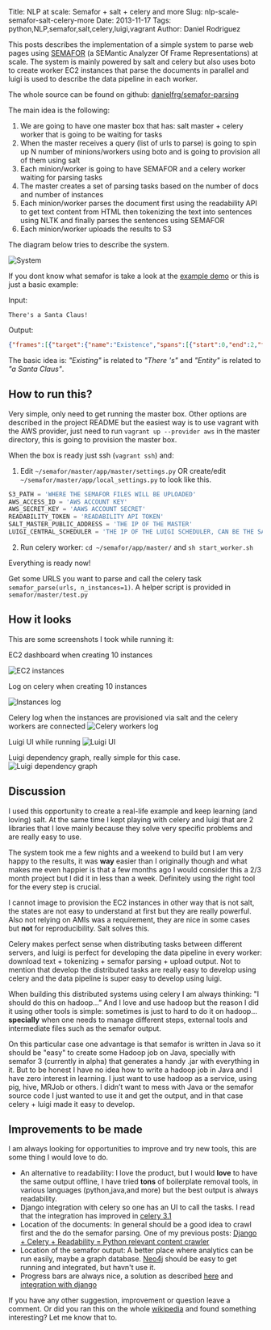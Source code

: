 Title: NLP at scale: Semafor + salt + celery and more
Slug: nlp-scale-semafor-salt-celery-more
Date: 2013-11-17
Tags: python,NLP,semafor,salt,celery,luigi,vagrant
Author: Daniel Rodriguez

This posts describes the implementation of a simple system to parse web pages using [SEMAFOR](http://www.ark.cs.cmu.edu/SEMAFOR/) (a SEMantic Analyzer Of Frame Representations) at scale. The system is mainly powered by salt and celery but also uses boto to create worker EC2 instances that parse the documents in parallel and luigi is used to describe the data pipeline in each worker.

The whole source can be found on github: [danielfrg/semafor-parsing](https://github.com/danielfrg/semafor-parsing)

The main idea is the following:

1. We are going to have one master box that has: salt master + celery worker that is going to be waiting for tasks
2. When the master receives a query (list of urls to parse) is going to spin up N number of minions/workers using boto and is going to provision all of them using salt
3. Each minion/worker is going to have SEMAFOR and a celery worker waiting for parsing tasks
4. The master creates a set of parsing tasks based on the number of docs and number of instances
5. Each minion/worker parses the document first using the readability API to get text content from HTML then tokenizing the text into sentences using NLTK and finally parses the sentences using SEMAFOR
6. Each minion/worker uploads the results to S3

The diagram below tries to describe the system.

![System](/images/blog/2013/11/semafor-dist/diagram.png "System description")

If you dont know what semafor is take a look at the [example demo](http://demo.ark.cs.cmu.edu/parse) or this is just a basic example:

Input:
```text
There's a Santa Claus!
```

Output:
```json
{"frames":[{"target":{"name":"Existence","spans":[{"start":0,"end":2,"text":"There 's"}]},"annotationSets":[{"rank":0,"score":52.10168633235354,"frameElements":[{"name":"Entity","spans":[{"start":2,"end":5,"text":"a Santa Claus"}]}]}]}],"tokens":["There","'s","a","Santa","Claus","!"]}
```

The basic idea is: *"Existing"* is related to *"There 's"* and *"Entity"* is related to *"a Santa Claus"*.

## How to run this?

Very simple, only need to get running the master box. Other options are described in the project README but the easiest way is to use vagrant with the AWS provider, just need to run `vagrant up --provider aws` in the master directory, this is going to provision the master box.

When the box is ready just ssh (`vagrant ssh`) and:

1. Edit `~/semafor/master/app/master/settings.py` OR create/edit `~/semafor/master/app/local_settings.py` to look like this.

```python
S3_PATH = 'WHERE THE SEMAFOR FILES WILL BE UPLOADED'
AWS_ACCESS_ID = 'AWS ACCOUNT KEY'
AWS_SECRET_KEY = 'AAWS ACCOUNT SECRET'
READABILITY_TOKEN = 'READABILITY API TOKEN'
SALT_MASTER_PUBLIC_ADDRESS = 'THE IP OF THE MASTER'
LUIGI_CENTRAL_SCHEDULER = 'THE IP OF THE LUIGI SCHEDULER, CAN BE THE SAME SALT MASTER'
```
2. Run celery worker: `cd ~/semafor/app/master/` and `sh start_worker.sh`

Everything is ready now!

Get some URLS you want to parse and call the celery task `semafor_parse(urls, n_instances=1)`. A helper script is provided in `semafor/master/test.py`

## How it looks

This are some screenshots I took while running it:

EC2 dashboard when creating 10 instances

![EC2 instances](/images/blog/2013/11/semafor-dist/instances_ec2.png "EC2 instances")

Log on celery when creating 10 instances

![Instances log](/images/blog/2013/11/semafor-dist/instances_log.png "Instances log")

Celery log when the instances are provisioned via salt and the celery workers are connected
![Celery workers log](/images/blog/2013/11/semafor-dist/celery_workers.png "Celery workers log")

Luigi UI while running
![Luigi UI](/images/blog/2013/11/semafor-dist/luigi_summary.png "Luigi UI")

Luigi dependency graph, really simple for this case.
![Luigi dependency graph](/images/blog/2013/11/semafor-dist/luigi_graph.png "Luigi dependency graph")

## Discussion

I used this opportunity to create a real-life example and keep learning (and loving) salt. At the same time I kept playing with celery and luigi that are 2 libraries that I love mainly because they solve very specific problems and are really easy to use.

The system took me a few nights and a weekend to build but I am very happy to the results, it was **way** easier than I originally though and what makes me even happier is that a few months ago I would consider this a 2/3 month project but I did it in less than a week. Definitely using the right tool for the every step is crucial.

I cannot image to provision the EC2 instances in other way that is not salt, the states are not easy to understand at first but they are really powerful. Also not relying on AMIs was a requirement, they are nice in some cases but **not** for reproducibility. Salt solves this.

Celery makes perfect sense when distributing tasks between different servers, and luigi is perfect for developing the data pipeline in every worker: download text + tokenizing + semafor parsing + upload output. Not to mention that develop the distributed tasks are really easy to develop using celery and the data pipeline is super easy to develop using luigi.

When building this distributed systems using celery I am always thinking: "I should do this on hadoop...” And I love and use hadoop but the reason I did it using other tools is simple: sometimes is just to hard to do it on hadoop... **specially** when one needs to manage different steps, external tools and intermediate files such as the semafor output.

On this particular case one advantage is that semafor is written in Java so it should be "easy" to create some Hadoop job on Java, specially with semafor 3 (currently in alpha) that generates a handy .jar with everything in it. But to be honest I have no idea how to write a hadoop job in Java and I have zero interest in learning. I just want to use hadoop as a service, using pig, hive, MRJob or others. I didn’t want to mess with Java or the semafor source code I just wanted to use it and get the output, and in that case celery + luigi made it easy to develop.

## Improvements to be made

I am always looking for opportunities to improve and try new tools, this are some thing I would love to do.

- An alternative to readability: I love the product, but I would **love** to have the same output offline, I have tried **tons** of boilerplate removal tools, in various languages (python,java,and more) but the best output is always readability.
- Django integration with celery so one has an UI to call the tasks. I read that the integration has improved in [celery 3.1](http://docs.celeryproject.org/en/latest/whatsnew-3.1.html#django-supported-out-of-the-box )
- Location of the documents: In general should be a good idea to crawl first and the do the semafor parsing. One of my previous posts: [Django + Celery + Readability = Python relevant content crawler](http://danielfrg.github.io/blog/2013/09/11/django-celery-readability-crawler/)
- Location of the semafor output: A better place where analytics can be run easily, maybe a graph database. [Neo4j](http://www.neo4j.org/) should be easy to get running and integrated, but havn't use it.
- Progress bars are always nice, a solution as described [here](http://docs.celeryproject.org/en/latest/userguide/tasks.html#custom-task-classes) and [integration with django](https://djangosnippets.org/snippets/2898/)

If you have any other suggestion, improvement or question leave a comment.
Or did you ran this on the whole [wikipedia](http://www.lsi.upc.edu/~nlp/wikicorpus/) and found something interesting? Let me know that to.

